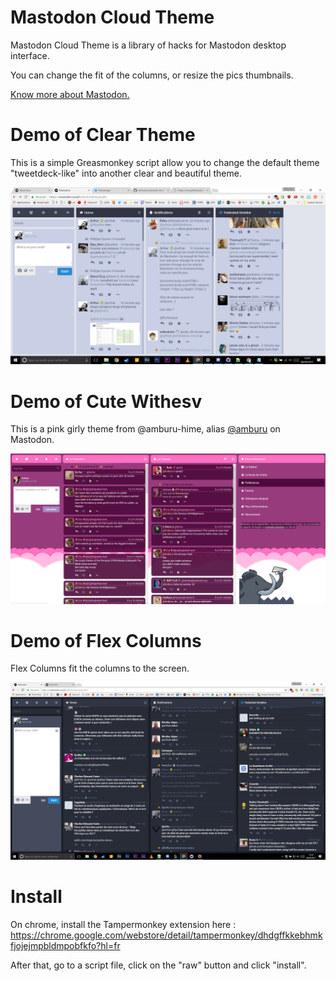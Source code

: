 
# Mastodon Cloud Theme

Mastodon Cloud Theme is a library of hacks for Mastodon desktop interface.

You can change the fit of the columns, or resize the pics thumbnails.

[Know more about Mastodon.](https://github.com/tootsuite/mastodon)

# Demo of Clear Theme

This is a simple Greasmonkey script allow you to change the default theme "tweetdeck-like" into another clear and beautiful theme.

[![banner](img/demo.png)](#)

# Demo of Cute Withesv

This is a pink girly theme from @amburu-hime, alias [@amburu](https://witches.town/@Amburu) on Mastodon.

[![banner](img/demoCuteWithes.png)](#)

# Demo of Flex Columns

Flex Columns fit the columns to the screen.

[![banner](img/demoFlexColumns.png)](#)



# Install

On chrome, install the Tampermonkey extension here :
https://chrome.google.com/webstore/detail/tampermonkey/dhdgffkkebhmkfjojejmpbldmpobfkfo?hl=fr

After that, go to a script file, click on the "raw" button and click "install".